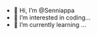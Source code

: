 - 👋 Hi, I’m @Senniappa
- 👀 I’m interested in coding...
- 🌱 I’m currently learning ...



<!---
Senniappa/Senniappa is a ✨ special ✨ repository because its `README.md` (this file) appears on your GitHub profile.
You can click the Preview link to take a look at your changes.
--->
